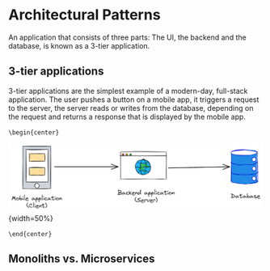 # Architectural Patterns
An application that consists of three parts: The UI, the backend and the database, is known as a 3-tier application.

## 3-tier applications
3-tier applications are the simplest example of a modern-day, full-stack application. The user pushes a button on a mobile app, it triggers a request to the server, the server reads or writes from the database, depending on the request and returns a response that is displayed by the mobile app.

```{=latex}
\begin{center}
```
![3-tier application](src/book/images/7.1.png){width=50%}
```{=latex}
\end{center}
```
## Monoliths vs. Microservices
